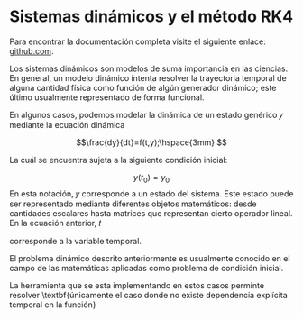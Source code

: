 # Sistemas dinámicos y el método RK4

Para encontrar la documentación completa visite el siguiente enlace:  [github.com](https://github.com/Sabasaro12/Metodo_RK4.git).

Los sistemas dinámicos son modelos de suma importancia en las ciencias. En general, un modelo dinámico intenta resolver la trayectoria temporal de alguna cantidad física como función de algún generador dinámico; este último usualmente representado de forma funcional.


En algunos casos, podemos modelar la dinámica de un estado genérico 𝑦
mediante la ecuación dinámica

$$\frac{dy}{dt}=f(t,y);\hspace{3mm} $$

La cuál se encuentra sujeta a la siguiente condición inicial:

$$y(t_0)=y_0$$
En esta notación, 𝑦 corresponde a un estado del sistema. Este estado puede ser representado mediante diferentes objetos matemáticos: desde cantidades escalares hasta matrices que representan cierto operador lineal. En la ecuación anterior, 𝑡

corresponde a la variable temporal.

El problema dinámico descrito anteriormente es usualmente conocido en el campo de las matemáticas aplicadas como problema de condición inicial. 

La herramienta que se esta implementando en estos casos perminte resolver \textbf{únicamente el caso donde no existe dependencia explı́cita temporal en la función}
